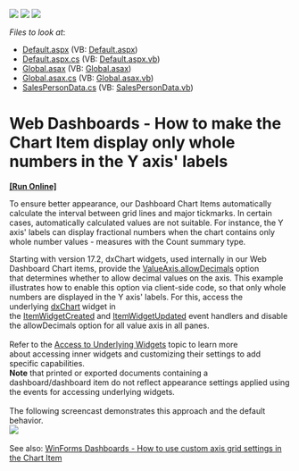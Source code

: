 <!-- default badges list -->
![](https://img.shields.io/endpoint?url=https://codecentral.devexpress.com/api/v1/VersionRange/128580496/17.2.3%2B)
[![](https://img.shields.io/badge/Open_in_DevExpress_Support_Center-FF7200?style=flat-square&logo=DevExpress&logoColor=white)](https://supportcenter.devexpress.com/ticket/details/T607149)
[![](https://img.shields.io/badge/📖_How_to_use_DevExpress_Examples-e9f6fc?style=flat-square)](https://docs.devexpress.com/GeneralInformation/403183)
<!-- default badges end -->
<!-- default file list -->
*Files to look at*:

* [Default.aspx](./CS/ScaleIntegerSpacing/Default.aspx) (VB: [Default.aspx](./VB/ScaleIntegerSpacing/Default.aspx))
* [Default.aspx.cs](./CS/ScaleIntegerSpacing/Default.aspx.cs) (VB: [Default.aspx.vb](./VB/ScaleIntegerSpacing/Default.aspx.vb))
* [Global.asax](./CS/ScaleIntegerSpacing/Global.asax) (VB: [Global.asax](./VB/ScaleIntegerSpacing/Global.asax))
* [Global.asax.cs](./CS/ScaleIntegerSpacing/Global.asax.cs) (VB: [Global.asax.vb](./VB/ScaleIntegerSpacing/Global.asax.vb))
* [SalesPersonData.cs](./CS/ScaleIntegerSpacing/SalesPersonData.cs) (VB: [SalesPersonData.vb](./VB/ScaleIntegerSpacing/SalesPersonData.vb))
<!-- default file list end -->
# Web Dashboards - How to make the Chart Item display only whole numbers in the Y axis' labels
<!-- run online -->
**[[Run Online]](https://codecentral.devexpress.com/t607149/)**
<!-- run online end -->


<p>To ensure better appearance, our Dashboard Chart Items automatically calculate the interval between grid lines and major tickmarks. In certain cases, automatically calculated values are not suitable. For instance, the Y axis' labels can display fractional numbers when the chart contains only whole number values - measures with the Count summary type.</p>
<p>Starting with version 17.2, dxChart widgets, used internally in our Web Dashboard Chart items, provide the <a href="https://js.devexpress.com/Documentation/ApiReference/Data_Visualization_Widgets/dxChart/Configuration/valueAxis/#allowDecimals">ValueAxis.allowDecimals</a> option that determines whether to allow decimal values on the axis. This example illustrates how to enable this option via client-side code, so that only whole numbers are displayed in the Y axis' labels. For this, access the underlying <a href="https://js.devexpress.com/Documentation/15_2/ApiReference/Data_Visualization_Widgets/dxChart/">dxChart</a><strong> </strong>widget in the <a href="https://documentation.devexpress.com/Dashboard/DevExpress.DashboardWeb.Scripts.ASPxClientDashboard.ItemWidgetCreated.event">ItemWidgetCreated</a> and <a href="https://documentation.devexpress.com/Dashboard/DevExpress.DashboardWeb.Scripts.ASPxClientDashboard.ItemWidgetUpdated.event">ItemWidgetUpdated</a> event handlers and disable the allowDecimals option for all value axis in all panes.<br><br>Refer to the <a href="https://documentation.devexpress.com/Dashboard/117573/Building-the-Designer-and-Viewer-Applications/Web-Dashboard/ASP-NET-Dashboard-Control/Access-to-Underlying-Widgets">Access to Underlying Widgets</a> topic to learn more about accessing inner widgets and customizing their settings to add specific capabilities.<br><strong>Note</strong> that printed or exported documents containing a dashboard/dashboard item do not reflect appearance settings applied using the events for accessing underlying widgets.<br><br>The following screencast demonstrates this approach and the default behavior.<br><img src="https://raw.githubusercontent.com/DevExpress-Examples/web-dashboards-how-to-make-the-chart-item-display-only-whole-numbers-in-the-y-axis-labels-t607149/17.2.3+/media/abdda36f-9b47-4677-a480-f1582db55b6b.png"><br><br>See also: <a href="https://www.devexpress.com/Support/Center/p/T597206">WinForms Dashboards - How to use custom axis grid settings in the Chart Item</a></p>

<br/>


